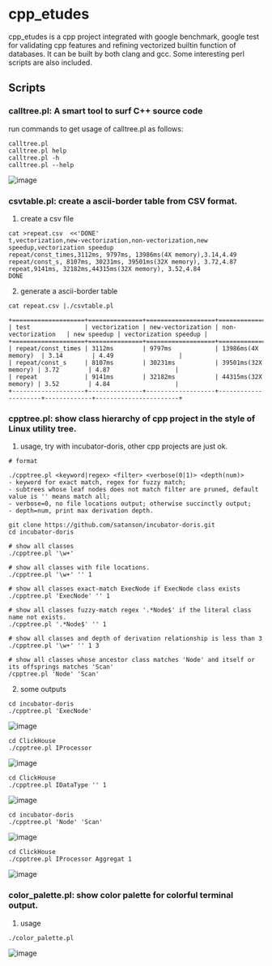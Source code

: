 # cpp\_etudes

cpp\_etudes is a cpp project integrated with google benchmark, google test for validating cpp features and refining vectorized builtin function of databases. It can be
built by both clang and gcc. Some interesting perl scripts are also included.


## Scripts
### calltree.pl: A smart tool to surf C++ source code

run commands to get usage of calltree.pl as follows:
```
calltree.pl
calltree.pl help
calltree.pl -h
calltree.pl --help
```

![image](./images/calltree.png)


### csvtable.pl: create a ascii-border table from CSV format.

1. create a csv file

```shell
cat >repeat.csv  <<'DONE'
t,vectorization,new-vectorization,non-vectorization,new speedup,vectorization speedup
repeat/const_times,3112ms, 9797ms, 13986ms(4X memory),3.14,4.49
repeat/const_s, 8107ms, 30231ms, 39501ms(32X memory), 3.72,4.87
repeat,9141ms, 32182ms,44315ms(32X memory), 3.52,4.84
DONE
```

2. generate a ascii-border table

```
cat repeat.csv |./csvtable.pl

+====================+===============+===================+=====================+=============+=======================+
| test               | vectorization | new-vectorization | non-vectorization   | new speedup | vectorization speedup |
+====================+===============+===================+=====================+=============+=======================+
| repeat/const_times | 3112ms        | 9797ms            | 13986ms(4X memory)  | 3.14        | 4.49                  |
| repeat/const_s     | 8107ms        | 30231ms           | 39501ms(32X memory) | 3.72        | 4.87                  |
| repeat             | 9141ms        | 32182ms           | 44315ms(32X memory) | 3.52        | 4.84                  |
+--------------------+---------------+-------------------+---------------------+-------------+-----------------------+
```

### cpptree.pl: show class hierarchy of cpp project in the style of Linux utility tree.

1. usage, try with incubator-doris, other cpp projects are just ok.

```
# format

./cpptree.pl <keyword|regex> <filter> <verbose(0|1)> <depth(num)>
- keyword for exact match, regex for fuzzy match;
- subtrees whose leaf nodes does not match filter are pruned, default value is '' means match all;
- verbose=0, no file locations output; otherwise succinctly output;
- depth=num, print max derivation depth.

git clone https://github.com/satanson/incubator-doris.git
cd incubator-doris

# show all classes
./cpptree.pl '\w+'

# show all classes with file locations.
./cpptree.pl '\w+' '' 1

# show all classes exact-match ExecNode if ExecNode class exists
./cpptree.pl 'ExecNode' '' 1

# show all classes fuzzy-match regex '.*Node$' if the literal class name not exists.
./cpptree.pl '.*Node$' '' 1

# show all classes and depth of derivation relationship is less than 3
./cpptree.pl '\w+' '' 1 3

# show all classes whose ancestor class matches 'Node' and itself or its offsprings matches 'Scan'
/cpptree.pl 'Node' 'Scan'

```
2. some outputs

```
cd incubator-doris
./cpptree.pl 'ExecNode'
```
![image](./images/doris_execnode.png)


```
cd ClickHouse
./cpptree.pl IProcessor
```
![image](./images/clickhouse_iprocessor.png)


```
cd ClickHouse
./cpptree.pl IDataType '' 1
```
![image](./images/clickhouse_idatatype.png)

```
cd incubator-doris
./cpptree.pl 'Node' 'Scan'
```
![image](./images/doris_node_to_scan.png)

```
cd ClickHouse
./cpptree.pl IProcessor Aggregat 1
```
![image](./images/clickhouse_iprocessor_to_aggregat.png)

### color\_palette.pl: show color palette for colorful terminal output.

1. usage
```
./color_palette.pl
```

![image](./images/color_palette.png)


